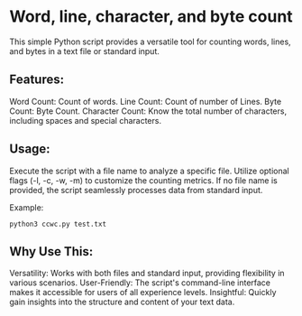 # Word, line, character, and byte count
This simple Python script provides a versatile tool for counting words, lines, and bytes in a text file or standard input.

## Features:
Word Count: Count of words.
Line Count: Count of number of Lines.
Byte Count: Byte Count.
Character Count: Know the total number of characters, including spaces and special characters.

## Usage:
Execute the script with a file name to analyze a specific file.
Utilize optional flags (-l, -c, -w, -m) to customize the counting metrics.
If no file name is provided, the script seamlessly processes data from standard input.

Example:
```
python3 ccwc.py test.txt 

```

## Why Use This:

Versatility: Works with both files and standard input, providing flexibility in various scenarios.
User-Friendly: The script's command-line interface makes it accessible for users of all experience levels.
Insightful: Quickly gain insights into the structure and content of your text data.
